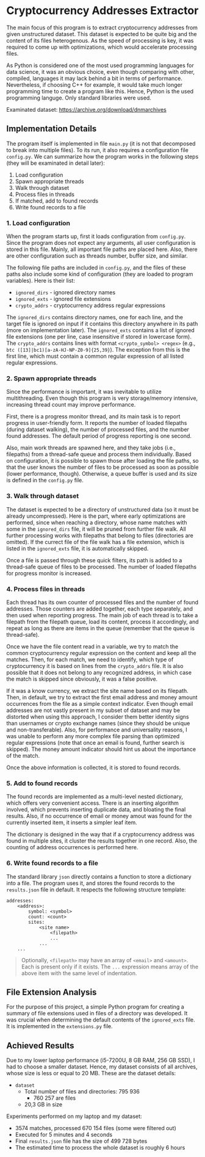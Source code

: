 # Cryptocurrency Addresses Extractor

The main focus of this program is to extract cryptocurrency addresses from given unstructured dataset. This dataset is expected to be quite big and the content of its files heterogenous. As the speed of processing is key, it was required to come up with optimizations, which would accelerate processing files.

As Python is considered one of the most used programming languages for data science, it was an obvious choice, even though comparing with other, compiled, languages it may lack behind a bit in terms of performance. Nevertheless, if choosing C++ for example, it would take much longer programming time to create a program like this. Hence, Python is the used programming languge. Only standard libraries were used.

Examinated dataset: https://archive.org/download/dnmarchives

## Implementation Details

The program itself is implemented in file `main.py` (it is not that decomposed to break into multiple files). To its run, it also requires a configuration file `config.py`. We can summarize how the program works in the following steps (they will be examinated in detail later):

1. Load configuration
2. Spawn appropriate threads
3. Walk through dataset
4. Process files in threads
5. If matched, add to found records
6. Write found records to a file

### 1. Load configuration

When the program starts up, first it loads configuration from `config.py`. Since the program does not expect any arguments, all user configuration is stored in this file. Mainly, all important file paths are placed here. Also, there are other configuration such as threads number, buffer size, and similar.

The following file paths are included in `config.py`, and the files of these paths also include some kind of configuration (they are loaded to program variables). Here is their list:

* `ignored_dirs` - ignored directory names
* `ignored_exts` - ignored file extensions
* `crypto_addrs` - cryptocurrency address regular expressions

The `ignored_dirs` contains directory names, one for each line, and the target file is ignored on input if it contains this directory anywhere in its path (more on implementation later). The `ignored_exts` contains a list of ignored file extensions (one per line, case insensitive if stored in lowercase form). The `crypto_addrs` contains lines with format `<crypto_symbol> <regex>` (e.g., `btc ([13]|bc1)[a-zA-HJ-NP-Z0-9]{25,39}`). The exception from this is the first line, which must contain a common regular expression of all listed regular expressions.

### 2. Spawn appropriate threads

Since the performance is important, it was inevitable to utilize multithreading. Even though this program is very storage/memory intensive, increasing thread count may improve performance.

First, there is a progress monitor thread, and its main task is to report progress in user-friendly form. It reports the number of loaded filepaths (during dataset walking), the number of processed files, and the number found addresses. The default period of progress reporting is one second.

Also, main work threads are spawned here, and they take jobs (i.e., filepaths) from a thread-safe queue and process them individually. Based on configuration, it is possible to spawn those after loading the file paths, so that the user knows the number of files to be processed as soon as possible (lower performance, though). Otherwise, a queue buffer is used and its size is defined in the `config.py` file.

### 3. Walk through dataset

The dataset is expected to be a directory of unstructured data (so it must be already uncompressed). Here is the part, where early optimizations are performed, since when reaching a directory, whose name matches with some in the `ignored_dirs` file, it will be pruned from further file walk. All further processing works with filepaths that belong to files (directories are omitted). If the currect file of the file walk has a file extension, which is listed in the `ignored_exts` file, it is automatically skipped.

Once a file is passed through these quick filters, its path is added to a thread-safe queue of files to be processed. The number of loaded filepaths for progress monitor is increased.

### 4. Process files in threads

Each thread has its own counter of processed files and the number of found addresses. Those counters are added together, each type separately, and then used when reporting progress. The main job of each thread is to take a filepath from the filepath queue, load its content, process it accordingly, and repeat as long as there are items in the queue (remember that the queue is thread-safe).

Once we have the file content read in a variable, we try to match the common cryptocurrency regular expression on the content and keep all the matches. Then, for each match, we need to identify, which type of cryptocurrency it is based on lines from the `crypto_addrs` file. It is also possible that it does not belong to any recognized address, in which case the match is skipped since obviously, it was a false positive.

If it was a know currency, we extract the site name based on its filepath. Then, in default, we try to extract the first email address and money amount occurrences from the file as a simple context indicator. Even though email addresses are not vastly present in my subset of dataset and may be distorted when using this approach, I consider them better identity signs than usernames or crypto exchange names (since they should be unique and non-transferable). Also, for performance and universality reasons, I was unable to perform any more complex file parsing than optimized regular expressions (note that once an email is found, further search is skipped). The money amount indicator should hint us about the importance of the match.

Once the above information is collected, it is stored to found records.

### 5. Add to found records

The found records are implemented as a multi-level nested dictionary, which offers very convenient access. There is an inserting algorithm involved, which prevents inserting duplicate data, and bloating the final results. Also, if no occurrence of email or money amout was found for the currently inserted item, it inserts a simpler leaf item.

The dictionary is designed in the way that if a cryptocurrency address was found in multiple sites, it cluster the results together in one record. Also, the counting of address occurrences is performed here.

### 6. Write found records to a file

The standard library `json` directly contains a function to store a dictionary into a file. The program uses it, and stores the found records to the `results.json` file in default. It respects the following structure template:

```
addresses:
    <address>:
        symbol: <symbol>
        count: <count>
        sites:
            <site name>
                <filepath>
                ...
            ...
    ...
```

> Optionally, `<filepath>` may have an array of `<email>` and `<amount>`. Each is present only if it exists. The `...` expression means array of the above item with the same level of indentation. 

## File Extension Analysis

For the purpose of this project, a simple Python program for creating a summary of file extensions used in files of a directory was developed. It was crucial when determining the default contents of the `ignored_exts` file. It is implemented in the `extensions.py` file.

## Achieved Results

Due to my lower laptop performance (i5-7200U, 8 GB RAM, 256 GB SSD), I had to choose a smaller dataset. Hence, my dataset consists of all archives, whose size is less or equal to 20 MB. These are the dataset details:

* `dataset`
  * Total number of files and directories: 795 936
    * 760 257 are files
  * 20,3 GB in size

Experiments performed on my laptop and my dataset:

* 3574 matches, processed 670 154 files (some were filtered out)
* Executed for 5 minutes and 4 seconds
* Final `results.json` file has the size of 499 728 bytes
* The estimated time to process the whole dataset is roughly 6 hours
